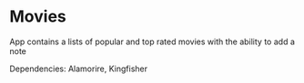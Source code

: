 # Movies 
App contains a lists of popular and top rated movies with the ability to add a note

Dependencies: Alamorire, Kingfisher 
